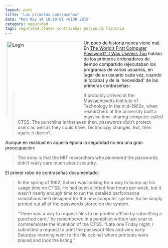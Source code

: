 ```yaml
---
layout: post
title: "Las primeras contraseñas"
date: "Mon May 14 18:10:01 +0100 2015"
category: seguridad
tags: seguridad claves contraseñas passwords historia
---
```





<a href="https://plus.google.com/photos/112862240851570159916/albums/5983885809971674241/5983885819675772610?pid=5983885819675772610&oid=112862240851570159916" title="Login"><img src="https://lh6.googleusercontent.com/-yx8W7D8MvOA/UwsIcvJFhsI/AAAAAAAAFWg/mEwvFS8u3QA/w751-h511-no/2014-02-24-phishingGoogleDocs-2.png" width="240"  alt="Login" style="float:left; margin:5px"></a>

Un poco de historia nunca viene mal. En [The World’s First Computer Password? It Was Useless Too](http://www.wired.com/2012/01/computer-password/) hablan de los primeros ordenadores de tiempo compartido (ejecutaban los programas de varios usuarios, en lugar de un usuario cada vez, cuando le tocaba) y de la 'necesidad' de las primeras contraseñas:

> It probably arrived at the Massachusetts Institute of Technology in the mid-1960s, when researchers at the university built a massive time-sharing computer called CTSS. The punchline is that even then, passwords didn’t protect users as well as they could have. Technology changes. But, then again, it doesn’t.

Aunque en realidad en aquella época la seguridad no era una gran preocupación:

> The irony is that the MIT researchers who pioneered the passwords didn’t really care much about security.

El primer robo de contraseñas documentado:

> In the spring of 1962, Scherr was looking for a way to bump up his usage time on CTSS. He had been allotted four hours per week, but it wasn’t nearly enough time to run the detailed performance simulations he’d designed for the new computer system. So he simply printed out all of the passwords stored on the system.
>
>“There was a way to request files to be printed offline by submitting a punched card,” he remembered in a pamphlet written last year to commemorate the invention of the CTSS. “Late one Friday night, I submitted a request to print the password files and very early Saturday morning went to the file cabinet where printouts were placed and took the listing.”
